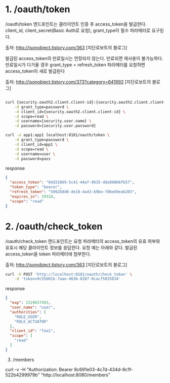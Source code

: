 # 1. /oauth/token

/oauth/token 엔드포인트는 클라이언트 인증 후 access_token을 발급한다. client_id, client_secret(Basic Auth로 요청), grant_type이 필수 파라메터로 요구된다.

출처: http://jsonobject.tistory.com/363 [지단로보트의 블로그]

발급된 access_token의 만료일시는 연장되지 않는다. 만료되면 재사용이 불가능하다. 만료일시가 다가올 경우 grant_type = refresh_token 파라메터를 요청하면 access_token이 새로 발급된다

출처: http://jsonobject.tistory.com/373?category=641992 [지단로보트의 블로그]


```bash

curl {security.oauth2.client.client-id}:{security.oauth2.client.client-secret}@주소/oauth/token \
    -d grant_type=password \
    -d client_id={security.oauth2.client.client-id} \
    -d scope=read \
    -d username={security.user.name} \
    -d password={security.user.password}

```

```bash
curl -u app1:app1 localhost:8181/oauth/token \
    -d grant_type=password \
    -d client_id=app1 \
    -d scope=read \
    -d username=user \
    -d password=pass
```

response
```json
{
  "access_token": "0dd31869-5c41-44af-9635-dda99066fb57",
  "token_type": "bearer",
  "refresh_token": "59928dd8-de18-4a43-b9be-f86e69eab203",
  "expires_in": 39318,
  "scope": "read"
}
```



# 2. /oauth/check_token

/oauth/check_token 엔드포인트는 요청 파라메터의 access_token의 유효 여부와 유효시 해당 클라이언트 정보를 응답한다. 
요청 예는 아래와 같다. 발급된 access_token을 token 파라메터에 첨부한다.

출처: http://jsonobject.tistory.com/363 [지단로보트의 블로그]

```bash
curl -X POST 'http://localhost:8181/oauth/check_token' \
    -d 'token=9c55b01b-7aae-4636-8207-0cacf5835034'
```

response

```json
{
  "exp": 1519657493,
  "user_name": "user",
  "authorities": [
    "ROLE_USER",
    "ROLE_ACTUATOR"
  ],
  "client_id": "foo1",
  "scope": [
    "read"
  ]
}
```


3. /members

curl -v -H "Authorization: Bearer 8c691e03-4c7d-434d-9c1f-522b4299979b" "http://localhost:8080/members"


